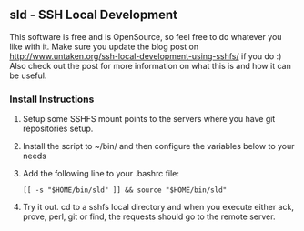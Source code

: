 sld - SSH Local Development
---------------------------

This software is free and is OpenSource, so feel free to do
whatever you like with it. Make sure you update the blog post
on http://www.untaken.org/ssh-local-development-using-sshfs/
if you do :) Also check out the post for more information on 
what this is and how it can be useful.

### Install Instructions

1. Setup some SSHFS mount points to the servers where you have
   git repositories setup.

2. Install the script to ~/bin/ and then configure the variables 
   below to your needs

3. Add the following line to your .bashrc file:

   `[[ -s "$HOME/bin/sld" ]] && source "$HOME/bin/sld"`

4. Try it out. cd to a sshfs local directory and when you
   execute either ack, prove, perl, git or find, the requests
   should go to the remote server. 

